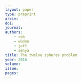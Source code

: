 ```yaml
---
layout: paper
type: preprint
arxiv: 
doi: 
journal: 
authors:
    - rob
    - wöden
    - jeff
    - senya
title: The twelve spheres problem
year: 2016
volume: 
issue: 
pages: 
---
```

 